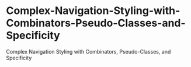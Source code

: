 # Complex-Navigation-Styling-with-Combinators-Pseudo-Classes-and-Specificity
Complex Navigation Styling with Combinators, Pseudo-Classes, and Specificity
